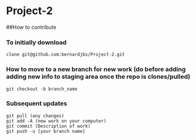 # Project-2
##How to contribute

### To initially download
```
clone git@github.com:bernardjbs/Project-2.git
```

### How to move to a new branch for new work (do before adding adding new info to staging area once the repo is clones/pulled)
```
git checkout -b branch_name
```

### Subsequent updates
```
git pull (any changes)
git add -A (new work on your computer)
git commit (Description of work)
git push -u [your branch name]
```
